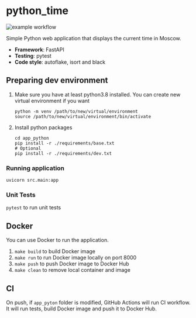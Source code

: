 # python_time

![example workflow](https://github.com/kerniee/core-course-labs/actions/workflows/python.yml/badge.svg)

Simple Python web application that displays the current time in Moscow.

- **Framework**: FastAPI
- **Testing**: pytest
- **Code style**: autoflake, isort and black

## Preparing dev environment

1. Make sure you have at least python3.8 installed.
   You can create new virtual environment if you want

   ```shell
   python -m venv /path/to/new/virtual/environment
   source /path/to/new/virtual/environment/bin/activate
   ```

1. Install python packages

   ```shell
   cd app_python
   pip install -r ./requirements/base.txt
   # Optional
   pip install -r ./requirements/dev.txt
   ```

### Running application

   ```shell
   uvicorn src.main:app
   ```

### Unit Tests

`pytest` to run unit tests

## Docker

You can use Docker to run the application.

1. `make build` to build Docker image
2. `make run` to run Docker image locally on port 8000
3. `make push` to push Docker image to Docker Hub
4. `make clean` to remove local container and image


## CI

On push, if `app_pyton` folder is modified, GitHub Actions will run CI workflow.
It will run tests, build Docker image and push it to Docker Hub.